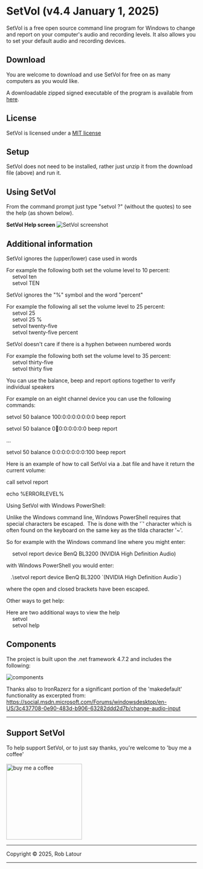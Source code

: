 ﻿# SetVol (v4.4 January 1, 2025)
SetVol is a free open source command line program for Windows to change and report on your computer's audio and recording levels.  It also allows you to set your default audio and recording devices.

## Download 

You are welcome to download and use SetVol for free on as many computers as you would like.

A downloadable zipped signed executable of the program is available from [here](https://github.com/roblatour/setvol/releases/download/v4.4.0.0/SetVol.zip).

## License
SetVol is licensed under a [MIT license](https://github.com/roblatour/setvol/blob/main/LICENSE)

## Setup

SetVol does not need to be installed, rather just unzip it from the download file (above) and run it.

## Using SetVol

From the command prompt just type "setvol ?" (without the quotes) to see the help (as shown below).

**SetVol Help screen** 
![SetVol screenshot](/images/screenshot.jpg) 

## Additional information

SetVol ignores the (upper/lower) case used in words

For example the following both set the volume level to 10 percent:   
    setvol ten  
    setvol TEN

SetVol ignores the "%" symbol and the word "percent"

For example the following all set the volume level to 25 percent:  
    setvol 25  
    setvol 25 %  
    setvol twenty-five  
    setvol twenty-five percent

SetVol doesn't care if there is a hyphen between numbered words

For example the following both set the volume level to 35 percent:   
    setvol thirty-five  
    setvol thirty five

You can use the balance, beep and report options together to verify individual speakers

For example on an eight channel device you can use the following commands:

setvol 50 balance 100:0:0:0:0:0:0:0 beep report

setvol 50 balance 0:100:0:0:0:0:0:0 beep report

...

setvol 50 balance 0:0:0:0:0:0:0:100 beep report

Here is an example of how to call SetVol via a .bat file and have it return the current volume:

call setvol report

echo %ERRORLEVEL%

Using SetVol with Windows PowerShell:

Unlike the Windows command line, Windows PowerShell requires that special characters be escaped.  The is done with the '\`' character which is often found on the keyboard on the same key as the tilda character '~'.

So for example with the Windows command line where you might enter:

    setvol report device BenQ BL3200 (NVIDIA High Definition Audio)

with Windows PowerShell you would enter:

   .\\setvol report device BenQ BL3200 \`(NVIDIA High Definition Audio\`)

where the open and closed brackets have been escaped. 

Other ways to get help:

Here are two additional ways to view the help   
    setvol  
    setvol help


## Components

The project is built upon the .net framework 4.7.2 and includes the following:

![components](/images/components.jpg)

Thanks also to IronRazerz for a significant portion of the 'makedefault' functionality as excerpted from:
https://social.msdn.microsoft.com/Forums/windowsdesktop/en-US/3c437708-0e90-483d-b906-63282ddd2d7b/change-audio-input

* * *
 ## Support SetVol

 To help support SetVol, or to just say thanks, you're welcome to 'buy me a coffee'<br><br>
[<img alt="buy me  a coffee" width="200px" src="https://cdn.buymeacoffee.com/buttons/v2/default-blue.png" />](https://www.buymeacoffee.com/roblatour)
* * *
Copyright © 2025, Rob Latour
* * *
